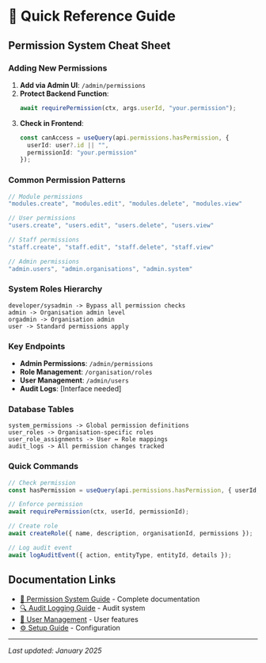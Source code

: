 # 🚀 Quick Reference Guide

## Permission System Cheat Sheet

### Adding New Permissions

1. **Add via Admin UI**: `/admin/permissions`
2. **Protect Backend Function**:
   ```typescript
   await requirePermission(ctx, args.userId, "your.permission");
   ```
3. **Check in Frontend**:
   ```typescript
   const canAccess = useQuery(api.permissions.hasPermission, {
     userId: user?.id || "",
     permissionId: "your.permission"
   });
   ```

### Common Permission Patterns

```typescript
// Module permissions
"modules.create", "modules.edit", "modules.delete", "modules.view"

// User permissions  
"users.create", "users.edit", "users.delete", "users.view"

// Staff permissions
"staff.create", "staff.edit", "staff.delete", "staff.view"

// Admin permissions
"admin.users", "admin.organisations", "admin.system"
```

### System Roles Hierarchy

```
developer/sysadmin -> Bypass all permission checks
admin -> Organisation admin level
orgadmin -> Organisation admin 
user -> Standard permissions apply
```

### Key Endpoints

- **Admin Permissions**: `/admin/permissions`
- **Role Management**: `/organisation/roles`  
- **User Management**: `/admin/users`
- **Audit Logs**: [Interface needed]

### Database Tables

```
system_permissions -> Global permission definitions
user_roles -> Organisation-specific roles  
user_role_assignments -> User ↔ Role mappings
audit_logs -> All permission changes tracked
```

### Quick Commands

```typescript
// Check permission
const hasPermission = useQuery(api.permissions.hasPermission, { userId, permissionId });

// Enforce permission  
await requirePermission(ctx, userId, permissionId);

// Create role
await createRole({ name, description, organisationId, permissions });

// Log audit event
await logAuditEvent({ action, entityType, entityId, details });
```

## Documentation Links

- [📖 Permission System Guide](./PERMISSION_SYSTEM_GUIDE.md) - Complete documentation
- [🔍 Audit Logging Guide](./AUDIT_LOGGING_GUIDE.md) - Audit system
- [👥 User Management](./USER_MANAGEMENT_FEATURES.md) - User features
- [⚙️ Setup Guide](./USER_MANAGEMENT_SETUP.md) - Configuration

---

*Last updated: January 2025*